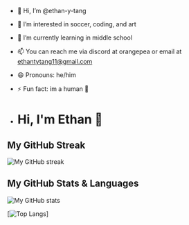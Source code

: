 - 👋 Hi, I’m @ethan-y-tang
- 👀 I’m interested in soccer, coding, and art
- 🌱 I’m currently learning in middle school 
- 📫 You can reach me via discord at orangepea or email at ethantytang11@gmail.com
- 😄 Pronouns: he/him
- ⚡ Fun fact: im a human 🤯

- # Hi, I'm Ethan 👋

## My GitHub Streak
![My GitHub streak](https://github-readme-streak-stats.herokuapp.com/?user=ethan-y-tang&theme=dark)

## My GitHub Stats & Languages
![My GitHub stats](https://github-readme-stats.vercel.app/api?username=ethan-y-tang&show_icons=true&theme=dark)


[![Top Langs](https://github-readme-stats-git-masterrstaa-rickstaa.vercel.app/api/top-langs/?username=ethan-y-tang&layout=compact&theme=dark)]
 

<!---
ethan-y-tang/ethan-y-tang is a ✨ special ✨ repository because its `README.md` (this file) appears on your GitHub profile.
You can click the Preview link to take a look at your changes.
--->

